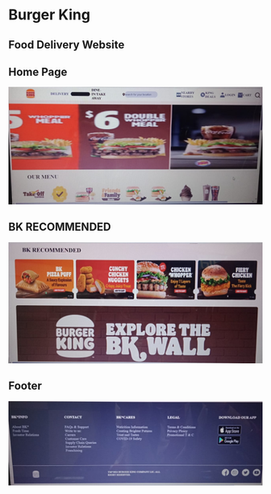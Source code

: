 <h1>Burger King</h1>
<h2>Food Delivery Website</h2>

## Home Page

 ![home page](https://github.com/meenukashyap/burgerking/blob/13f759e5e114dda8a6dbdd1b8b886522c1d4a2ab/80cd7d1e-2d6d-4541-906d-052f275e0f04.jpg)
 
 ## BK RECOMMENDED

 ![BK RECOMMENDED](https://github.com/meenukashyap/burgerking/blob/13f759e5e114dda8a6dbdd1b8b886522c1d4a2ab/a0807ecd-029f-46c4-b3dd-524e1568a69c.jpg)

 ## Footer

 ![Footer](https://github.com/meenukashyap/burgerking/blob/13f759e5e114dda8a6dbdd1b8b886522c1d4a2ab/dcae27e8-b24e-4ac7-b0cb-43aa86d11d2c.jpg)
 


